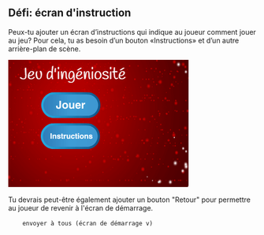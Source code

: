 ## Défi: écran d'instruction

Peux-tu ajouter un écran d’instructions qui indique au joueur comment jouer au jeu? Pour cela, tu as besoin d’un bouton «Instructions» et d’un autre arrière-plan de scène.

![capture d'écran](images/brain-instructions.png)

Tu devrais peut-être également ajouter un bouton "Retour" pour permettre au joueur de revenir à l'écran de démarrage.

```blocks3
    envoyer à tous (écran de démarrage v)
```